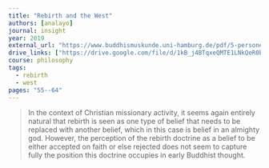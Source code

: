 ```yaml
---
title: "Rebirth and the West"
authors: [analayo]
journal: insight
year: 2019
external_url: "https://www.buddhismuskunde.uni-hamburg.de/pdf/5-personen/analayo/rebirthwest.pdf"
drive_links: ["https://drive.google.com/file/d/1kB_j4BTqxeQMTE1LNkQeR0b7S-PeiFdk/view?usp=drivesdk"]
course: philosophy
tags:
  - rebirth
  - west
pages: "55--64"
---
```


> In the context of Christian missionary activity, it seems again entirely natural that rebirth is seen as one type of belief that needs to be replaced with another belief, which in this case is belief in an almighty god. However, the perception of the rebirth doctrine as a belief to be either accepted on faith or else rejected does not seem to capture fully the position this doctrine occupies in early Buddhist thought.
